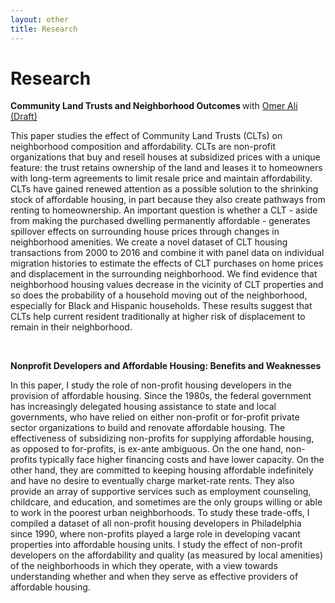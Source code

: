 ```yaml
---
layout: other
title: Research
---
```


<h1 class = "pageTitle"> Research </h1>


<b> Community Land Trusts and Neighborhood Outcomes </b> with [Omer Ali](https://sites.google.com/site/omeraaali/)  <a href="/Ali_Raviola_CLT.pdf"> (Draft) </a>

<p align="left">
This paper studies the effect of Community Land Trusts (CLTs) on neighborhood composition and affordability. CLTs are non-profit organizations that buy and resell houses at subsidized prices with a unique feature: the trust retains ownership of the land and leases it to homeowners with long-term agreements to limit resale price and maintain affordability. CLTs have gained renewed attention as a possible solution to the shrinking stock of affordable housing, in part because they also create pathways from renting to homeownership. An important question is whether a CLT - aside from making the purchased dwelling permanently affordable - generates spillover effects on surrounding house prices through changes in neighborhood amenities. We
create a novel dataset of CLT housing transactions from 2000 to 2016 and combine it with panel data on individual migration histories to estimate the effects of CLT purchases on home prices and displacement in the surrounding neighborhood. We find evidence that neighborhood housing values decrease in the vicinity of CLT properties and so does the probability of a household moving out of the neighborhood, especially for Black and Hispanic households. These results suggest that CLTs help current resident traditionally at higher risk of displacement to remain in their neighborhood.
</p>

<br>

<b> Nonprofit Developers and Affordable Housing: Benefits and Weaknesses </b>

<p align="left">
In this paper, I study the role of non-profit housing developers in the provision of affordable housing. Since the 1980s, the federal government has increasingly delegated housing assistance to state and local governments, who have relied on either non-profit or for-profit private sector organizations to build and renovate affordable housing. The effectiveness of subsidizing non-profits for supplying affordable housing, as opposed to for-profits, is ex-ante ambiguous. On the one hand, non-profits typically face higher financing costs and have lower capacity. On the other hand, they are committed to keeping housing affordable indefinitely and have no desire to eventually charge market-rate rents. They also provide an array of supportive services such as employment counseling, childcare, and education, and sometimes are the only groups willing or able to work in the poorest urban neighborhoods. To study these trade-offs, I compiled a dataset of all non-profit housing developers in Philadelphia since 1990, where non-profits played a large role in developing vacant properties into affordable housing units. I study the effect of non-profit developers on the affordability and quality (as measured by local amenities) of the neighborhoods in which they operate, with a view towards understanding whether and when they serve as effective providers of affordable housing.
</p>
